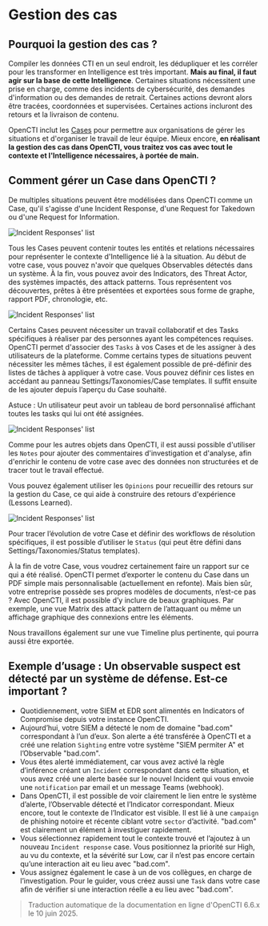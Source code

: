 # Gestion des cas

## Pourquoi la gestion des cas ?

Compiler les données CTI en un seul endroit, les dédupliquer et les corréler pour les transformer en Intelligence est très important. **Mais au final, il faut agir sur la base de cette Intelligence**. Certaines situations nécessitent une prise en charge, comme des incidents de cybersécurité, des demandes d'information ou des demandes de retrait. Certaines actions devront alors être tracées, coordonnées et supervisées. Certaines actions incluront des retours et la livraison de contenu.

OpenCTI inclut les [Cases](exploring-cases.md) pour permettre aux organisations de gérer les situations et d'organiser le travail de leur équipe. Mieux encore, **en réalisant la gestion des cas dans OpenCTI, vous traitez vos cas avec tout le contexte et l'Intelligence nécessaires, à portée de main.**

## Comment gérer un Case dans OpenCTI ?

De multiples situations peuvent être modélisées dans OpenCTI comme un Case, qu'il s'agisse d'une Incident Response, d'une Request for Takedown ou d'une Request for Information.

![Incident Responses' list](assets/cases-list.png)

Tous les Cases peuvent contenir toutes les entités et relations nécessaires pour représenter le contexte d'Intelligence lié à la situation. Au début de votre case, vous pouvez n'avoir que quelques Observables détectés dans un système. À la fin, vous pouvez avoir des Indicators, des Threat Actor, des systèmes impactés, des attack patterns. Tous représentent vos découvertes, prêtes à être présentées et exportées sous forme de graphe, rapport PDF, chronologie, etc.

![Incident Responses' list](assets/cases-observables.png)

Certains Cases peuvent nécessiter un travail collaboratif et des Tasks spécifiques à réaliser par des personnes ayant les compétences requises. OpenCTI permet d'associer des `Tasks` à vos Cases et de les assigner à des utilisateurs de la plateforme. Comme certains types de situations peuvent nécessiter les mêmes tâches, il est également possible de pré-définir des listes de tâches à appliquer à votre case. Vous pouvez définir ces listes en accédant au panneau Settings/Taxonomies/Case templates. Il suffit ensuite de les ajouter depuis l’aperçu du Case souhaité.

Astuce : Un utilisateur peut avoir un tableau de bord personnalisé affichant toutes les tasks qui lui ont été assignées.

![Incident Responses' list](assets/case-applying-template.png)

Comme pour les autres objets dans OpenCTI, il est aussi possible d'utiliser les `Notes` pour ajouter des commentaires d'investigation et d'analyse, afin d'enrichir le contenu de votre case avec des données non structurées et de tracer tout le travail effectué.

Vous pouvez également utiliser les `Opinions` pour recueillir des retours sur la gestion du Case, ce qui aide à construire des retours d'expérience (Lessons Learned).

![Incident Responses' list](assets/case-opinion.png)

Pour tracer l’évolution de votre Case et définir des workflows de résolution spécifiques, il est possible d’utiliser le `Status` (qui peut être défini dans Settings/Taxonomies/Status templates).

À la fin de votre Case, vous voudrez certainement faire un rapport sur ce qui a été réalisé. OpenCTI permet d’exporter le contenu du Case dans un PDF simple mais personnalisable (actuellement en refonte). Mais bien sûr, votre entreprise possède ses propres modèles de documents, n’est-ce pas ? Avec OpenCTI, il est possible d’y inclure de beaux graphiques. Par exemple, une vue Matrix des attack pattern de l’attaquant ou même un affichage graphique des connexions entre les éléments.

Nous travaillons également sur une vue Timeline plus pertinente, qui pourra aussi être exportée.

## Exemple d’usage : Un observable suspect est détecté par un système de défense. Est-ce important ?

- Quotidiennement, votre SIEM et EDR sont alimentés en Indicators of Compromise depuis votre instance OpenCTI.
- Aujourd’hui, votre SIEM a détecté le nom de domaine "bad.com" correspondant à l’un d’eux. Son alerte a été transférée à OpenCTI et a créé une relation `Sighting` entre votre système "SIEM permiter A" et l’Observable "bad.com".
- Vous êtes alerté immédiatement, car vous avez activé la règle d’inférence créant un `Incident` correspondant dans cette situation, et vous avez créé une alerte basée sur le nouvel Incident qui vous envoie une `notification` par email et un message Teams (webhook).
- Dans OpenCTI, il est possible de voir clairement le lien entre le système d’alerte, l’Observable détecté et l’Indicator correspondant. Mieux encore, tout le contexte de l’Indicator est visible. Il est lié à une `campaign` de phishing notoire et récente ciblant votre `sector` d’activité. "bad.com" est clairement un élément à investiguer rapidement.
- Vous sélectionnez rapidement tout le contexte trouvé et l’ajoutez à un nouveau `Incident response` case. Vous positionnez la priorité sur High, au vu du contexte, et la sévérité sur Low, car il n’est pas encore certain qu’une interaction ait eu lieu avec "bad.com".
- Vous assignez également le case à un de vos collègues, en charge de l’investigation. Pour le guider, vous créez aussi une `Task` dans votre case afin de vérifier si une interaction réelle a eu lieu avec "bad.com".

> Traduction automatique de la documentation en ligne d'OpenCTI 6.6.x le 10 juin 2025.